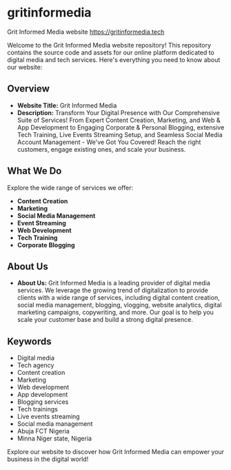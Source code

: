 # gritinformedia
Grit Informed Media website
https://gritinformedia.tech


Welcome to the Grit Informed Media website repository! This repository contains the source code and assets for our online platform dedicated to digital media and tech services. Here's everything you need to know about our website:

## Overview

- **Website Title:** Grit Informed Media
- **Description:** Transform Your Digital Presence with Our Comprehensive Suite of Services! From Expert Content Creation, Marketing, and Web & App Development to Engaging Corporate & Personal Blogging, extensive Tech Training, Live Events Streaming Setup, and Seamless Social Media Account Management - We've Got You Covered! Reach the right customers, engage existing ones, and scale your business.

## What We Do

Explore the wide range of services we offer:

- **Content Creation**
- **Marketing**
- **Social Media Management**
- **Event Streaming**
- **Web Development**
- **Tech Training**
- **Corporate Blogging**

## About Us

- **About Us:** Grit Informed Media is a leading provider of digital media services. We leverage the growing trend of digitalization to provide clients with a wide range of services, including digital content creation, social media management, blogging, vlogging, website analytics, digital marketing campaigns, copywriting, and more. Our goal is to help you scale your customer base and build a strong digital presence.

## Keywords
- Digital media
- Tech agency
- Content creation
- Marketing
- Web development
- App development
- Blogging services
- Tech trainings
- Live events streaming
- Social media management
- Abuja FCT Nigeria
- Minna Niger state, Nigeria

Explore our website to discover how Grit Informed Media can empower your business in the digital world!

